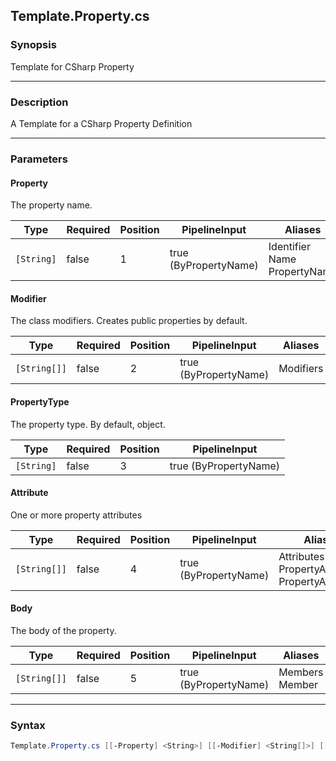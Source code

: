 Template.Property.cs
--------------------

### Synopsis
Template for CSharp Property

---

### Description

A Template for a CSharp Property Definition

---

### Parameters
#### **Property**
The property name.

|Type      |Required|Position|PipelineInput        |Aliases                             |
|----------|--------|--------|---------------------|------------------------------------|
|`[String]`|false   |1       |true (ByPropertyName)|Identifier<br/>Name<br/>PropertyName|

#### **Modifier**
The class modifiers.  Creates public properties by default.

|Type        |Required|Position|PipelineInput        |Aliases  |
|------------|--------|--------|---------------------|---------|
|`[String[]]`|false   |2       |true (ByPropertyName)|Modifiers|

#### **PropertyType**
The property type.  By default, object.

|Type      |Required|Position|PipelineInput        |
|----------|--------|--------|---------------------|
|`[String]`|false   |3       |true (ByPropertyName)|

#### **Attribute**
One or more property attributes

|Type        |Required|Position|PipelineInput        |Aliases                                                |
|------------|--------|--------|---------------------|-------------------------------------------------------|
|`[String[]]`|false   |4       |true (ByPropertyName)|Attributes<br/>PropertyAttribute<br/>PropertyAttributes|

#### **Body**
The body of the property.

|Type        |Required|Position|PipelineInput        |Aliases           |
|------------|--------|--------|---------------------|------------------|
|`[String[]]`|false   |5       |true (ByPropertyName)|Members<br/>Member|

---

### Syntax
```PowerShell
Template.Property.cs [[-Property] <String>] [[-Modifier] <String[]>] [[-PropertyType] <String>] [[-Attribute] <String[]>] [[-Body] <String[]>] [<CommonParameters>]
```
